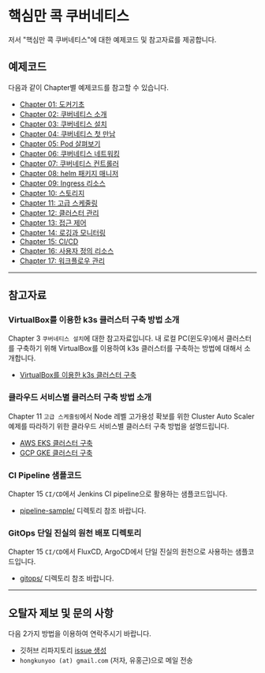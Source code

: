 <!--
  Title: 핵심만 콕 쿠버네티스
  Description: 쿠버네티스의 소문에 대해 얘기는 들어봤지만 내용이 방대하고 설치하기가 어려워 선듯 시작하기 힘들었던 분들을 위한 책입니다. 이 책은 쿠버네티스 기본 개념부터 쿠버네티스 설치 방법까지 쿠버네티스를 시작하기 위해 필요한 핵심적인 내용들을 담고 있어 처음 쿠버네티스를 접하시는 분들이 빠르게 쿠버네티스를 이해하기 위해 만들어졌습니다.
  Author: 커피고래
-->

# 핵심만 콕 쿠버네티스

저서 "핵심만 콕 쿠버네티스"에 대한 예제코드 및 참고자료를 제공합니다.

## 예제코드

다음과 같이 Chapter별 예제코드를 참고할 수 있습니다.

- [Chapter 01: 도커기초](chapters/01)
- [Chapter 02: 쿠버네티스 소개](chapters/02)
- [Chapter 03: 쿠버네티스 설치](chapters/03)
- [Chapter 04: 쿠버네티스 첫 만남](chapters/04)
- [Chapter 05: Pod 살펴보기](chapters/05)
- [Chapter 06: 쿠버네티스 네트워킹](chapters/06)
- [Chapter 07: 쿠버네티스 컨트롤러](chapters/07)
- [Chapter 08: helm 패키지 매니저](chapters/08)
- [Chapter 09: Ingress 리소스](chapters/09)
- [Chapter 10: 스토리지](chapters/10)
- [Chapter 11: 고급 스케줄링](chapters/11)
- [Chapter 12: 클러스터 관리](chapters/12)
- [Chapter 13: 접근 제어](chapters/13)
- [Chapter 14: 로깅과 모니터링](chapters/14)
- [Chapter 15: CI/CD](chapters/15)
- [Chapter 16: 사용자 정의 리소스](chapters/16)
- [Chapter 17: 워크플로우 관리](chapters/17)

---

## 참고자료

### VirtualBox를 이용한 k3s 클러스터 구축 방법 소개

Chapter 3 `쿠버네티스 설치`에 대한 참고자료입니다. 내 로컬 PC(윈도우)에서 클러스터를 구축하기 위해 VirtualBox를 이용하여 k3s 클러스터를 구축하는 방법에 대해서 소개합니다.

- [VirtualBox를 이용한 k3s 클러스터 구축](https://coffeewhale.com/kubernetes/cluster/virtualbox/2020/08/31/k8s-virtualbox)

### 클라우드 서비스별 클러스터 구축 방법 소개

Chapter 11 `고급 스케줄링`에서 Node 레벨 고가용성 확보를 위한 Cluster Auto Scaler 예제를 따라하기 위한 클라우드 서비스별 클러스터 구축 방법을 설명드립니다.

- [AWS EKS 클러스터 구축](https://coffeewhale.com/kubernetes/cluster/eks/2020/09/03/k8s-eks/)
- [GCP GKE 클러스터 구축](https://coffeewhale.com/kubernetes/cluster/gke/2020/09/04/k8s-gke/)

### CI Pipeline 샘플코드

Chapter 15 `CI/CD`에서 Jenkins CI pipeline으로 활용하는 샘플코드입니다.

- [pipeline-sample/](pipeline-sample/) 디렉토리 참조 바랍니다.


### GitOps 단일 진실의 원천 배포 디렉토리

Chapter 15 `CI/CD`에서 FluxCD, ArgoCD에서 단일 진실의 원천으로 사용하는 샘플코드입니다.

- [gitops/](gitops/) 디렉토리 참조 바랍니다.

---

## 오탈자 제보 및 문의 사항

다음 2가지 방법을 이용하여 연락주시기 바랍니다.

- 깃허브 리파지토리 [issue 생성](https://github.com/bjpublic/core_kubernetes/issues/new)
- `hongkunyoo (at) gmail.com` (저자, 유홍근)으로 메일 전송
